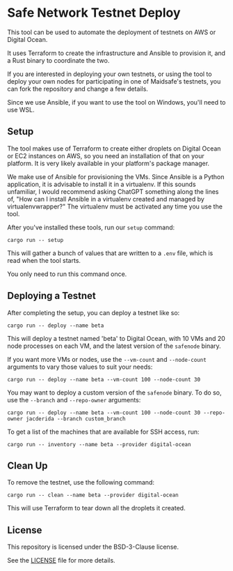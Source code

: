 # Safe Network Testnet Deploy

This tool can be used to automate the deployment of testnets on AWS or Digital Ocean.

It uses Terraform to create the infrastructure and Ansible to provision it, and a Rust binary to coordinate the two.

If you are interested in deploying your own testnets, or using the tool to deploy your own nodes for participating in one of Maidsafe's testnets, you can fork the repository and change a few details.

Since we use Ansible, if you want to use the tool on Windows, you'll need to use WSL.

## Setup

The tool makes use of Terraform to create either droplets on Digital Ocean or EC2 instances on AWS, so you need an installation of that on your platform. It is very likely available in your platform's package manager.

We make use of Ansible for provisioning the VMs. Since Ansible is a Python application, it is advisable to install it in a virtualenv. If this sounds unfamiliar, I would recommend asking ChatGPT something along the lines of, "How can I install Ansible in a virtualenv created and managed by virtualenvwrapper?" The virtualenv must be activated any time you use the tool.

After you've installed these tools, run our `setup` command:
```
cargo run -- setup
```

This will gather a bunch of values that are written to a `.env` file, which is read when the tool starts.

You only need to run this command once.

## Deploying a Testnet

After completing the setup, you can deploy a testnet like so:
```
cargo run -- deploy --name beta
```

This will deploy a testnet named 'beta' to Digital Ocean, with 10 VMs and 20 node processes on each VM, and the latest version of the `safenode` binary.

If you want more VMs or nodes, use the `--vm-count` and `--node-count` arguments to vary those values to suit your needs:
```
cargo run -- deploy --name beta --vm-count 100 --node-count 30
```

You may want to deploy a custom version of the `safenode` binary. To do so, use the `--branch` and `--repo-owner` arguments:
```
cargo run -- deploy --name beta --vm-count 100 --node-count 30 --repo-owner jacderida --branch custom_branch 
```

To get a list of the machines that are available for SSH access, run:
```
cargo run -- inventory --name beta --provider digital-ocean
```

## Clean Up

To remove the testnet, use the following command:
```
cargo run -- clean --name beta --provider digital-ocean
```

This will use Terraform to tear down all the droplets it created.

## License

This repository is licensed under the BSD-3-Clause license.

See the [LICENSE](LICENSE) file for more details.
